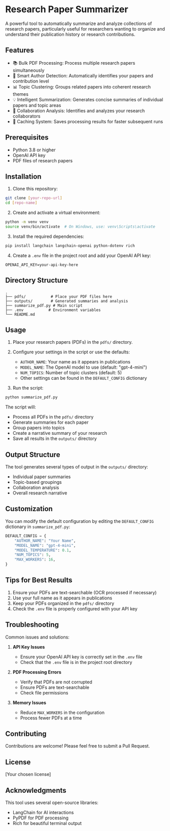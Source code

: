 # Research Paper Summarizer

A powerful tool to automatically summarize and analyze collections of research papers, particularly useful for researchers wanting to organize and understand their publication history or research contributions.

## Features

- 📚 Bulk PDF Processing: Process multiple research papers simultaneously
- 🎯 Smart Author Detection: Automatically identifies your papers and contribution level
- 📊 Topic Clustering: Groups related papers into coherent research themes
- 💡 Intelligent Summarization: Generates concise summaries of individual papers and topic areas
- 👥 Collaboration Analysis: Identifies and analyzes your research collaborators
- 💾 Caching System: Saves processing results for faster subsequent runs

## Prerequisites

- Python 3.8 or higher
- OpenAI API key
- PDF files of research papers

## Installation

1. Clone this repository:
```bash
git clone [your-repo-url]
cd [repo-name]
```

2. Create and activate a virtual environment:
```bash
python -m venv venv
source venv/bin/activate  # On Windows, use: venv\Scripts\activate
```

3. Install the required dependencies:
```bash
pip install langchain langchain-openai python-dotenv rich
```

4. Create a `.env` file in the project root and add your OpenAI API key:
```
OPENAI_API_KEY=your-api-key-here
```

## Directory Structure

```
.
├── pdfs/           # Place your PDF files here
├── outputs/        # Generated summaries and analysis
├── summarize_pdf.py # Main script
├── .env           # Environment variables
└── README.md
```

## Usage

1. Place your research papers (PDFs) in the `pdfs/` directory.

2. Configure your settings in the script or use the defaults:
   - `AUTHOR_NAME`: Your name as it appears in publications
   - `MODEL_NAME`: The OpenAI model to use (default: "gpt-4-mini")
   - `NUM_TOPICS`: Number of topic clusters (default: 5)
   - Other settings can be found in the `DEFAULT_CONFIG` dictionary

3. Run the script:
```bash
python summarize_pdf.py
```

The script will:
- Process all PDFs in the `pdfs/` directory
- Generate summaries for each paper
- Group papers into topics
- Create a narrative summary of your research
- Save all results in the `outputs/` directory

## Output Structure

The tool generates several types of output in the `outputs/` directory:
- Individual paper summaries
- Topic-based groupings
- Collaboration analysis
- Overall research narrative

## Customization

You can modify the default configuration by editing the `DEFAULT_CONFIG` dictionary in `summarize_pdf.py`:

```python
DEFAULT_CONFIG = {
    "AUTHOR_NAME": "Your Name",
    "MODEL_NAME": "gpt-4-mini",
    "MODEL_TEMPERATURE": 0.1,
    "NUM_TOPICS": 5,
    "MAX_WORKERS": 16,
}
```

## Tips for Best Results

1. Ensure your PDFs are text-searchable (OCR processed if necessary)
2. Use your full name as it appears in publications
3. Keep your PDFs organized in the `pdfs/` directory
4. Check the `.env` file is properly configured with your API key

## Troubleshooting

Common issues and solutions:

1. **API Key Issues**
   - Ensure your OpenAI API key is correctly set in the `.env` file
   - Check that the `.env` file is in the project root directory

2. **PDF Processing Errors**
   - Verify that PDFs are not corrupted
   - Ensure PDFs are text-searchable
   - Check file permissions

3. **Memory Issues**
   - Reduce `MAX_WORKERS` in the configuration
   - Process fewer PDFs at a time

## Contributing

Contributions are welcome! Please feel free to submit a Pull Request.

## License

[Your chosen license]

## Acknowledgments

This tool uses several open-source libraries:
- LangChain for AI interactions
- PyPDF for PDF processing
- Rich for beautiful terminal output 